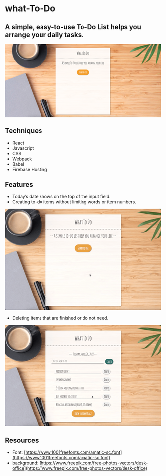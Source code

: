 # what-To-Do

## A simple, easy-to-use To-Do List helps you arrange your daily tasks.

![cover.png](README_assets/cover.png)

## ****Techniques****

- React
- Javascript
- CSS
- Webpack
- Babel
- Firebase Hosting

## Features

- Today’s date shows on the top of the input field.
- Creating to-do items without limiting words or item numbers.

![what-to-do_demo01.gif](README_assets/what-to-do_demo01.gif)

- Deleting items that are finished or do not need.

![what-To-Do_demo02.gif](README_assets/what-To-Do_demo02.gif)


## Resources

- Font: [https://www.1001freefonts.com/amatic-sc.font](https://www.1001freefonts.com/amatic-sc.font)
- background: [https://www.freepik.com/free-photos-vectors/desk-office](https://www.freepik.com/free-photos-vectors/desk-office)